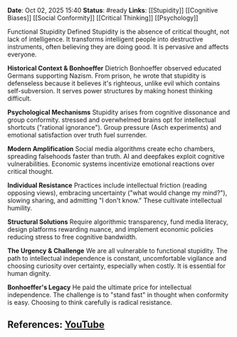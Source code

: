 **Date**: Oct 02, 2025 15:40
**Status**: #ready 
**Links**: [[Stupidity]] [[Cognitive Biases]] [[Social Conformity]] [[Critical Thinking]] [[Psychology]]

Functional Stupidity Defined
Stupidity is the absence of critical thought, not lack of intelligence. It transforms intelligent people into destructive instruments, often believing they are doing good. It is pervasive and affects everyone.

**Historical Context & Bonhoeffer**
Dietrich Bonhoeffer observed educated Germans supporting Nazism. From prison, he wrote that stupidity is defenseless because it believes it's righteous, unlike evil which contains self-subversion. It serves power structures by making honest thinking difficult.

**Psychological Mechanisms**
Stupidity arises from cognitive dissonance and group conformity. stressed and overwhelmed brains opt for intellectual shortcuts ("rational ignorance"). Group pressure (Asch experiments) and emotional satisfaction over truth fuel surrender.

**Modern Amplification**
Social media algorithms create echo chambers, spreading falsehoods faster than truth. AI and deepfakes exploit cognitive vulnerabilities. Economic systems incentivize emotional reactions over critical thought.

**Individual Resistance**
Practices include intellectual friction (reading opposing views), embracing uncertainty ("what would change my mind?"), slowing sharing, and admitting "I don't know." These cultivate intellectual humility.

**Structural Solutions**
Require algorithmic transparency, fund media literacy, design platforms rewarding nuance, and implement economic policies reducing stress to free cognitive bandwidth.

**The Urgency & Challenge**
We are all vulnerable to functional stupidity. The path to intellectual independence is constant, uncomfortable vigilance and choosing curiosity over certainty, especially when costly. It is essential for human dignity.

**Bonhoeffer's Legacy**
He paid the ultimate price for intellectual independence. The challenge is to "stand fast" in thought when conformity is easy. Choosing to think carefully is radical resistance.

## References: [YouTube](https://www.youtube.com/watch?v=Sfekgjfh1Rk)
